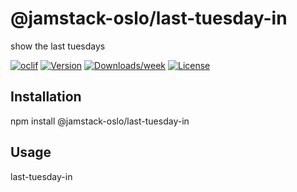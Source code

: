 @jamstack-oslo/last-tuesday-in
==============================

show the last tuesdays

[![oclif](https://img.shields.io/badge/cli-oclif-brightgreen.svg)](https://oclif.io)
[![Version](https://img.shields.io/npm/v/@jamstack-oslo/last-tuesday-in.svg)](https://npmjs.org/package/@jamstack-oslo/last-tuesday-in)
[![Downloads/week](https://img.shields.io/npm/dw/@jamstack-oslo/last-tuesday-in.svg)](https://npmjs.org/package/@jamstack-oslo/last-tuesday-in)
[![License](https://img.shields.io/npm/l/@jamstack-oslo/last-tuesday-in.svg)](https://github.com/JAMstack-Oslo/last-tuesday-in/blob/master/package.json)


## Installation

  npm install @jamstack-oslo/last-tuesday-in

## Usage

  last-tuesday-in
